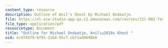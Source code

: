 ```yaml
---
content_type: resource
description: Outline of Anil's Ghost by Michael Ondaatje.
file: https://ol-ocw-studio-app-qa.s3.amazonaws.com/courses/21l-002-foundations-of-western-culture-ii-fall-2002/ec9745f9bf95226495c7cbf1ad9698b9_outline3.pdf
file_type: application/pdf
resourcetype: Document
title: "Outline for Michael Ondaatje, Anil\u2018s Ghost "
uid: ec9745f9-bf95-2264-95c7-cbf1ad9698b9
---
```

